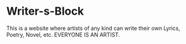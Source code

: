 # Writer-s-Block
This is a website where artists of any kind can write their own Lyrics, Poetry, Novel, etc. EVERYONE IS AN ARTIST.
